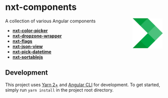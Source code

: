 # nxt-components

<img align="right" src="resources/nxt-logo.png" width="96">

A collection of various Angular components

-   **[nxt-color-picker](packages/color-picker)**
-   **[nxt-dropzone-wrapper](packages/dropzone-wrapper)**
-   **[nxt-flags](packages/flags)**
-   **[nxt-json-view](packages/json-view)**
-   **[nxt-pick-datetime](packages/pick-datetime)**
-   **[nxt-sortablejs](packages/sortablejs)**

## Development

This project uses [Yarn 2+](https://yarnpkg.com/) and [Angular CLI](https://angular.io/cli) for development. To get started, simply run `yarn install` in the project root directory.
